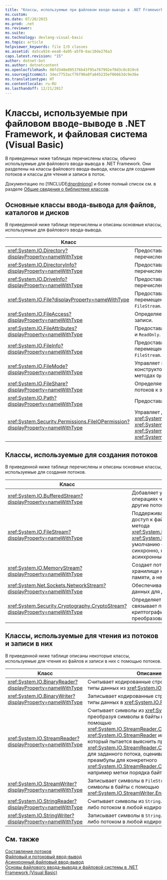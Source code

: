 ```yaml
---
title: "Классы, используемые при файловом вводе-выводе в .NET Framework, и файловая система (Visual Basic)"
ms.custom: 
ms.date: 07/20/2015
ms.prod: .net
ms.reviewer: 
ms.suite: 
ms.technology: devlang-visual-basic
ms.topic: article
helpviewer_keywords: file I/O classes
ms.assetid: 4a5ca924-eea8-4a95-a5f0-6ac10de276a3
caps.latest.revision: "15"
author: dotnet-bot
ms.author: dotnetcontent
ms.openlocfilehash: 08fd340e895376b43f95a767992ef0d3c0c819c6
ms.sourcegitcommit: 34ec7753acf76f90a0fa845235ef06663dc9e36e
ms.translationtype: HT
ms.contentlocale: ru-RU
ms.lasthandoff: 12/21/2017
---
```

# <a name="classes-used-in-net-framework-file-io-and-the-file-system-visual-basic"></a>Классы, используемые при файловом вводе-выводе в .NET Framework, и файловая система (Visual Basic)
В приведенных ниже таблицах перечислены классы, обычно используемые для файлового ввода-вывода в .NET Framework. Они разделены на классы файлового ввода-вывода, классы для создания потоков и классы для чтения и записи в поток.  
  
 Документацию по [!INCLUDE[dnprdnlong](~/includes/dnprdnlong-md.md)] и более полный список см. в разделе [Общие сведения о библиотеке классов](../../../../standard/class-library-overview.md).  
  
## <a name="basic-io-classes-for-files-drives-and-directories"></a>Основные классы ввода-вывода для файлов, каталогов и дисков  
 В приведенной ниже таблице перечислены и описаны основные классы, используемые для файлового ввода-вывода.  
  
|Класс|Описание:|  
|-----------|-----------------|  
|<xref:System.IO.Directory?displayProperty=nameWithType>|Предоставляет статические методы для создания, перемещения и перечисления в каталогах и подкаталогах.|  
|<xref:System.IO.DirectoryInfo?displayProperty=nameWithType>|Предоставляет методы экземпляра для создания, перемещения и перечисления в каталогах и подкаталогах.|  
|<xref:System.IO.DriveInfo?displayProperty=nameWithType>|Предоставляет методы экземпляра для создания, перемещения и перечисления по дискам.|  
|<xref:System.IO.File?displayProperty=nameWithType>|Предоставляет статические методы для создания, копирования, удаления, перемещения и открытия файлов, а также помогает при создании объектов `FileStream`.|  
|<xref:System.IO.FileAccess?displayProperty=nameWithType>|Определяет константы для доступа к файлу для чтения, записи или чтения и записи.|  
|<xref:System.IO.FileAttributes?displayProperty=nameWithType>|Предоставляет атрибуты для файлов и каталогов, например `Archive`, `Hidden` и `ReadOnly`.|  
|<xref:System.IO.FileInfo?displayProperty=nameWithType>|Предоставляет статические методы для создания, копирования, удаления, перемещения и открытия файлов, а также помогает при создании объектов `FileStream`.|  
|<xref:System.IO.FileMode?displayProperty=nameWithType>|Управляет процессом открытия файла. Этот параметр задается во многих конструкторах объектов `FileStream` и `IsolatedStorageFileStream`, а также в методах `Open` объектов <xref:System.IO.File> и <xref:System.IO.FileInfo>.|  
|<xref:System.IO.FileShare?displayProperty=nameWithType>|Определяет константы для управления типом доступа других файловых потоков к этому же файлу.|  
|<xref:System.IO.Path?displayProperty=nameWithType>|Предоставляет методы и свойства для обработки строк каталога.|  
|<xref:System.Security.Permissions.FileIOPermission?displayProperty=nameWithType>|Управляет доступом к файлам и папкам, определяя разрешения <xref:System.Security.Permissions.FileIOPermissionAttribute.Read%2A>, <xref:System.Security.Permissions.FileIOPermissionAttribute.Write%2A>, <xref:System.Security.Permissions.FileIOPermissionAttribute.Append%2A> и <xref:System.Security.Permissions.FileIOPermissionAttribute.PathDiscovery%2A>.|  
  
## <a name="classes-used-to-create-streams"></a>Классы, используемые для создания потоков  
 В приведенной ниже таблице перечислены и описаны основные классы, используемые для создания потоков.  
  
|Класс|Описание:|  
|-----------|-----------------|  
|<xref:System.IO.BufferedStream?displayProperty=nameWithType>|Добавляет уровень буферизации в операциях чтения и записи в другие потоки.|  
|<xref:System.IO.FileStream?displayProperty=nameWithType>|Поддерживает произвольный доступ к файлам с помощью метода <xref:System.IO.FileStream.Seek%2A>. <xref:System.IO.FileStream> по умолчанию открывает файлы синхронно, но поддерживает и асинхронные операции.|  
|<xref:System.IO.MemoryStream?displayProperty=nameWithType>|Создает поток, резервное хранилище которого находится в памяти, а не в файле.|  
|<xref:System.Net.Sockets.NetworkStream?displayProperty=nameWithType>|Обеспечивает базовый поток данных для доступа к сети.|  
|<xref:System.Security.Cryptography.CryptoStream?displayProperty=nameWithType>|Определяет поток, который связывает потоки данных с криптографическими преобразованиями.|  
  
## <a name="classes-used-to-read-from-and-write-to-streams"></a>Классы, используемые для чтения из потоков и записи в них  
 В приведенной ниже таблице описаны некоторые классы, используемые для чтения из файлов и записи в них с помощью потоков.  
  
|**Класс**|**Описание**|  
|---------------|---------------------|  
|<xref:System.IO.BinaryReader?displayProperty=nameWithType>|Считывает кодированные строки и примитивные типы данных из <xref:System.IO.FileStream>.|  
|<xref:System.IO.BinaryWriter?displayProperty=nameWithType>|Записывает кодированные строки и примитивные типы данных в <xref:System.IO.FileStream>.|  
|<xref:System.IO.StreamReader?displayProperty=nameWithType>|Считывает символы из <xref:System.IO.FileStream>, преобразуя символы в байты и наоборот с помощью <xref:System.IO.StreamReader.CurrentEncoding%2A>. <xref:System.IO.StreamReader> имеет конструктор, который пытается выяснить правильный <xref:System.IO.StreamReader.CurrentEncoding%2A> для заданного потока, оценивая наличие преамбулы для конкретного <xref:System.IO.StreamReader.CurrentEncoding%2A>, например метки порядка байтов.|  
|<xref:System.IO.StreamWriter?displayProperty=nameWithType>|Записывает символы в `FileStream`, преобразуя символы в байты с помощью <xref:System.IO.StreamWriter.Encoding%2A>.|  
|<xref:System.IO.StringReader?displayProperty=nameWithType>|Считывает символы из `String`. Вывод может быть либо потоком в любой кодировке, либо `String`.|  
|<xref:System.IO.StringWriter?displayProperty=nameWithType>|Записывает символы в `String`. Вывод может быть либо потоком в любой кодировке, либо `String`.|  
  
## <a name="see-also"></a>См. также  
 [Составление потоков](../../../../standard/io/composing-streams.md)  
 [Файловый и потоковый ввод-вывод](../../../../standard/io/index.md)  
 [Асинхронный файловый ввод-вывод](../../../../standard/io/asynchronous-file-i-o.md)  
 [Основы файлового ввода-вывода и файловой системы в .NET Framework (Visual Basic)](../../../../visual-basic/developing-apps/programming/drives-directories-files/basics-of-net-framework-file-io-and-the-file-system.md)
